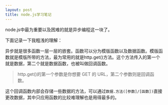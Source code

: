 ```yaml
---
layout: post
title: node.js学习笔记
---
```


node.js中最为重要以及困难的就是异步编程这一块了。

下面记录一下我粗浅的理解：

异步就是很多函数一层一层的嵌套。函数可以分为模版函数以及数据函数。模版函数就是模版所带的方法，最为常用的就是http.get()方法。这个方法传入的第一个就是数据，第二个就是数据函数，也被叫做回调函数。

>http.get()的第一个参数是你想要 GET 的 URL，第二个参数则是回调函数。

这个回调函数内部会存储一些数据的方法，可以通过<code>数据.方法([参数]/[函数])</code>直接更改数据，其中只应用函数的比较难理解也是用得最多的。

